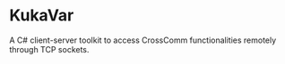 # KukaVar
A C# client-server toolkit to access CrossComm functionalities remotely through TCP sockets.
